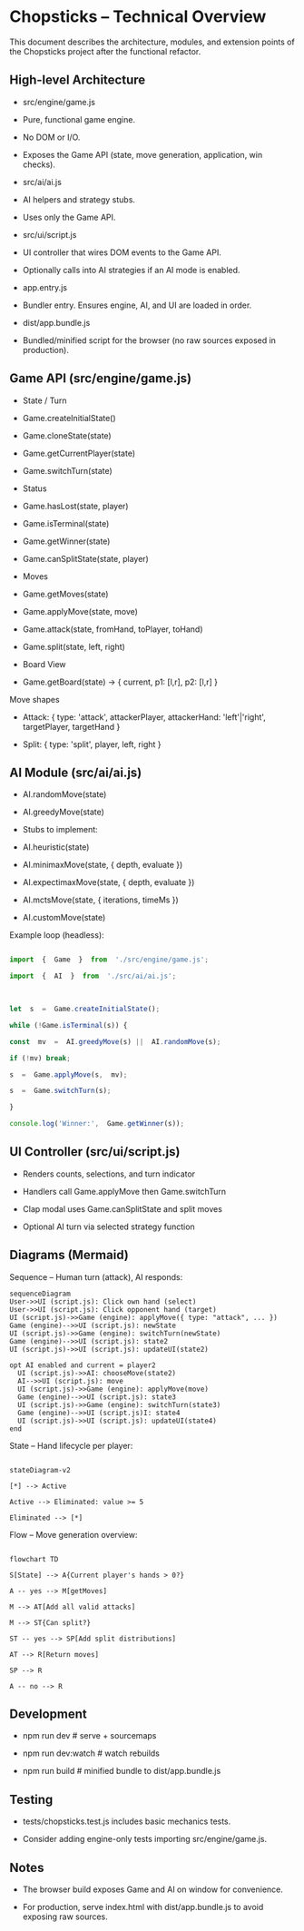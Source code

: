 
# Chopsticks – Technical Overview

This document describes the architecture, modules, and extension points of the Chopsticks project after the functional refactor.

## High-level Architecture

- src/engine/game.js

- Pure, functional game engine.

- No DOM or I/O.

- Exposes the Game API (state, move generation, application, win checks).

- src/ai/ai.js

- AI helpers and strategy stubs.

- Uses only the Game API.

- src/ui/script.js

- UI controller that wires DOM events to the Game API.

- Optionally calls into AI strategies if an AI mode is enabled.

- app.entry.js

- Bundler entry. Ensures engine, AI, and UI are loaded in order.

- dist/app.bundle.js

- Bundled/minified script for the browser (no raw sources exposed in production).

## Game API (src/engine/game.js)

- State / Turn

- Game.createInitialState()

- Game.cloneState(state)

- Game.getCurrentPlayer(state)

- Game.switchTurn(state)

- Status

- Game.hasLost(state, player)

- Game.isTerminal(state)

- Game.getWinner(state)

- Game.canSplitState(state, player)

- Moves

- Game.getMoves(state)

- Game.applyMove(state, move)

- Game.attack(state, fromHand, toPlayer, toHand)

- Game.split(state, left, right)

- Board View

- Game.getBoard(state) -> { current, p1: [l,r], p2: [l,r] }

Move shapes

- Attack: { type: 'attack', attackerPlayer, attackerHand: 'left'|'right', targetPlayer, targetHand }

- Split: { type: 'split', player, left, right }

## AI Module (src/ai/ai.js)

- AI.randomMove(state)

- AI.greedyMove(state)

- Stubs to implement:

- AI.heuristic(state)

- AI.minimaxMove(state, { depth, evaluate })

- AI.expectimaxMove(state, { depth, evaluate })

- AI.mctsMove(state, { iterations, timeMs })

- AI.customMove(state)

Example loop (headless):

```js

import  {  Game  }  from  './src/engine/game.js';

import  {  AI  }  from  './src/ai/ai.js';

  

let  s  =  Game.createInitialState();

while (!Game.isTerminal(s)) {

const  mv  =  AI.greedyMove(s) ||  AI.randomMove(s);

if (!mv) break;

s  =  Game.applyMove(s,  mv);

s  =  Game.switchTurn(s);

}

console.log('Winner:',  Game.getWinner(s));

```

## UI Controller (src/ui/script.js)

- Renders counts, selections, and turn indicator

- Handlers call Game.applyMove then Game.switchTurn

- Clap modal uses Game.canSplitState and split moves

- Optional AI turn via selected strategy function

## Diagrams (Mermaid)

Sequence – Human turn (attack), AI responds:

```mermaid
sequenceDiagram
User->>UI (script.js): Click own hand (select)
User->>UI (script.js): Click opponent hand (target)
UI (script.js)->>Game (engine): applyMove({ type: "attack", ... })
Game (engine)-->>UI (script.js): newState
UI (script.js)->>Game (engine): switchTurn(newState)
Game (engine)-->>UI (script.js): state2
UI (script.js)->>UI (script.js): updateUI(state2)

opt AI enabled and current = player2
  UI (script.js)->>AI: chooseMove(state2)
  AI-->>UI (script.js): move
  UI (script.js)->>Game (engine): applyMove(move)
  Game (engine)-->>UI (script.js): state3
  UI (script.js)->>Game (engine): switchTurn(state3)
  Game (engine)-->>UI (script.js)I: state4
  UI (script.js)->>UI (script.js): updateUI(state4)
end
```

State – Hand lifecycle per player:

```mermaid

stateDiagram-v2

[*] --> Active

Active --> Eliminated: value >= 5

Eliminated --> [*]

```

Flow – Move generation overview:

```mermaid

flowchart TD

S[State] --> A{Current player's hands > 0?}

A -- yes --> M[getMoves]

M --> AT[Add all valid attacks]

M --> ST{Can split?}

ST -- yes --> SP[Add split distributions]

AT --> R[Return moves]

SP --> R

A -- no --> R

```

## Development

- npm run dev # serve + sourcemaps

- npm run dev:watch # watch rebuilds

- npm run build # minified bundle to dist/app.bundle.js

## Testing

- tests/chopsticks.test.js includes basic mechanics tests.

- Consider adding engine-only tests importing src/engine/game.js.

## Notes

- The browser build exposes Game and AI on window for convenience.

- For production, serve index.html with dist/app.bundle.js to avoid exposing raw sources.
